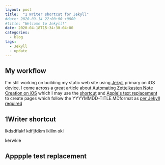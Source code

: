 ```yaml
---
layout: post
title:  "1 Writer shortcut for Jekyll"
#date: 2020-09-14 22:00:00 +0800
#title: "Welcome to Jekyll!"
date: 2020-04-18T15:34:30-04:00
categories:
  - blog
tags:
  - Jekyll
  - update
---
```


## My workflow

I'm still working on building my static web site using [Jekyll](https://jekyllrb.com/) primary on iOS device. I come across a great article about [Automating Zettelkasten Note Creation on iOS](https://mentalpivot.com/automating-zettelkasten-note-creation-on-ios/) which I may use the [shortcut](https://www.icloud.com/shortcuts/94a631e0b5884c958713745e504ab9ee) and [Apple's text replacement](https://support.apple.com.hk/guide/iphone/iph6d01d862/ios) to create pages which follow the
YYYYMMDD-TITLE.MDformat as [per Jekyll required](https://jekyllrb.com/docs/posts/)

## 1Writer shortcut

lkdsdflakf
kdfljfdkm lklllm okl


kerwkle

## Apppple test replacement
